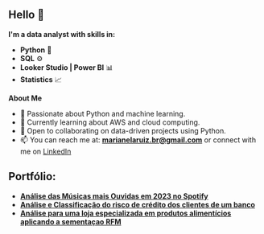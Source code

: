 ## Hello 👋

**I'm a data analyst with skills in:**

- **Python** 🐍
- **SQL** ⚙️
- **Looker Studio | Power BI** 📊
- **Statistics** 📈
<!-- - **Aprendizado de máquina** 🧠 -->

**About Me**

- 👀 Passionate about Python and machine learning.
- 🌱 Currently learning about AWS and cloud computing.
- 🤝 Open to collaborating on data-driven projects using Python.
- 📫 You can reach me at: **marianelaruiz.br@gmail.com** or connect with me on [LinkedIn](https://www.linkedin.com/in/marianelaruizd/)

## Portfólio:
* [**Análise das Músicas mais Ouvidas em 2023 no Spotify**](https://github.com/marianelaruiz/Hipotese-Spotify)
* [**Análise e Classificação do risco de crédito dos clientes de um banco**](https://github.com/marianelaruiz/Analise-de-Risco-de-Credito)
* [**Análise para uma loja especializada em produtos alimentícios aplicando a sementaçao RFM**](https://github.com/marianelaruiz/SegementacaoRFM-mercado)


